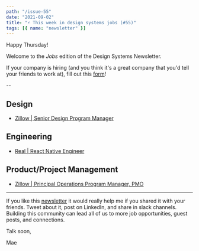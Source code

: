 ```yaml
---
path: "/issue-55"
date: "2021-09-02"
title: "⚡ This week in design systems jobs (#55)"
tags: [{ name: "newsletter" }]
---
```


Happy Thursday!

Welcome to the _Jobs_ edition of the Design Systems Newsletter.

If your company is hiring (and you think it's a great company that you'd tell your friends to work at), fill out this [form](https://forms.gle/tCRpGy7PMfQGqu5B9)!

--

## Design

- [Zillow | Senior Design Program Manager](https://lnkd.in/gRZhxgtU)

## Engineering

- [Real | React Native Engineer](https://www.linkedin.com/jobs/view/2705317691/?refId=VuoYQ0Vu5PjmkyMG0b2tZw%3D%3D&trackingId=kilUcqbEFDDCafMD6I30sg%3D%3D)

## Product/Project Management

- [Zillow | Principal Operations Program Manager, PMO](https://lnkd.in/geyzKSNZ)

---

If you like this [newsletter](https://maecapozzi.com/newsletter/) it would really help me if you shared it with your friends. Tweet about it, post on LinkedIn, and share in slack channels. Building this community can lead all of us to more job opportunities, guest posts, and connections.

Talk soon,

Mae
​
